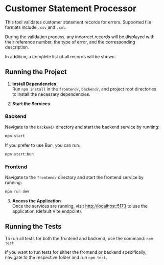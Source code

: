# Customer Statement Processor

This tool validates customer statement records for errors. Supported file formats include `.csv` and `.xml`.

During the validation process, any incorrect records will be displayed with their reference number, the type of error, and the corresponding description.

In addition, a complete list of all records will be shown.

## Running the Project

1. **Install Dependencies**  
   Run `npm install` in the `frontend/`, `backend/`, and project root directories to install the necessary dependencies.

2. **Start the Services**

### Backend

Navigate to the `backend/` directory and start the backend service by running:

```bash
npm start
```

If you prefer to use Bun, you can run:

```bash
npm start:bun
```

### Frontend

Navigate to the `frontend/` directory and start the frontend service by running:

```bash
npm run dev
```

3. **Access the Application**  
   Once the services are running, visit [http://localhost:5173](http://localhost:5173) to use the application (default Vite endpoint).

## Running the Tests

To run all tests for both the frontend and backend, use the command: `npm test`

If you want to run tests for either the frontend or backend specifically, navigate to the respective folder and run `npm test`.
